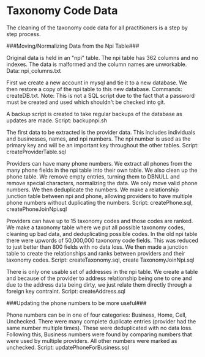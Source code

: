 Taxonomy Code Data
==================

The cleaning of the taxonomy code data for all practitioners is a step by step process.

###Moving/Normalizing Data from the Npi Table###

Original data is held in an "npi" table. The npi table has 362 columns and no indexes. The data is malformed and the column names are unworkable. Data: npi_columns.txt

First we create a new account in mysql and tie it to a new database. We then restore a copy of the npi table to this new database. Commands: createDB.txt. Note: This is not a SQL script due to the fact that a password must be created and used which shouldn't be checked into git.

A backup script is created to take regular backups of the database as updates are made. Script: backupnpi.sh

The first data to be extracted is the provider data. This includes individuals and businesses, names, and npi numbers. The npi number is used as the primary key and will be an important key throughout the other tables. Script: createProviderTable.sql

Providers can have many phone numbers. We extract all phones from the many phone fields in the npi table into their own table. We also clean up the phone table. We remove empty entries, turning them to DBNULL and remove special characters, normalizing the data. We only move valid phone numbers. We then deduplicate the numbers. We make a relationship junction table between npi and phone, allowing providers to have multiple phone numbers without duplicating the numbers. Script: createPhone.sql, createPhoneJoinNpi.sql

Providers can have up to 15 taxonomy codes and those codes are ranked. We make a taxonomy table where we put all possible taxonomy codes, cleaning up bad data, and deduplicating possible codes. In the old npi table there were upwords of 50,000,000 taxonomy code fields. This was reduced to just better than 800 fields with no data loss. We then made a junction table to create the relationships and ranks between providers and their taxonomy codes. Script: createTaxonomy.sql, create TaxonomyJoinNpi.sql

There is only one usable set of addresses in the npi table. We create a table and because of the provider to address relationship being one to one and due to the address data being dirty, we just relate them directly through a foreign key contraint. Script: createAddress.sql

###Updating the phone numbers to be more useful###

Phone numbers can be in one of four categories: Business, Home, Cell, Unchecked. There were many complete duplicate entries (provider had the same number multiple times). These were deduplicated with no data loss. Following this, Business numbers were found by comparing numbers that were used by multiple providers. All other numbers were marked as unchecked. Script: updatePhoneForBusiness.sql


